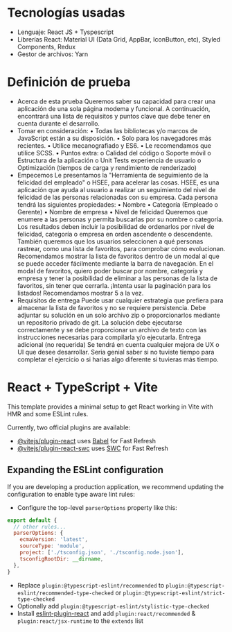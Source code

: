 


# Tecnologías usadas
- Lenguaje: React JS + Tyspescript
- Librerías React: Material UI (Data Grid, AppBar, IconButton, etc), Styled Components, Redux
- Gestor de archivos: Yarn
# Definición de prueba
- Acerca de esta prueba
  Queremos saber su capacidad para crear una aplicación de una sola página modema y funcional. A continuación, encontrará una lista de requisitos y puntos clave que debe tener en cuenta durante el desarrollo.
- Tomar en consideración:
  •	Todas las bibliotecas y/o marcos de JavaScript están a su disposición.
  •	Solo para los navegadores más recientes.
  •	Utilice mecanografiado y ES6.
  •	Le recomendamos que utilice SCSS.
  •	Puntos extra:
  o	Calidad del código
  o	Soporte móvil
  o	Estructura de la aplicación
  o	Unit Tests experiencia de usuario
  o	Optimización (tiempos de carga y rendimiento de renderizado)
- Empecemos 
  Le presentamos la "Herramienta de seguimiento de la felicidad del empleado" o HSEE, para
  acelerar las cosas. HSEE, es una aplicación que ayuda al usuario a realizar un seguimiento del nivel de felicidad de las personas relacionadas con su empresa.
  Cada persona tendrá las siguientes propiedades:
  •	Nombre
  •	Categoría (Empleado o Gerente)
  •	Nombre de empresa
  •	Nivel de felicidad
  Queremos que enumere a las personas y permita buscarlas por su nombre o categoría. Los resultados deben incluir la posibilidad de ordenarlos por nivel de felicidad, categoría o empresa en orden ascendente o descendente.
  También queremos que los usuarios seleccionen a qué personas rastrear, como una lista de favoritos, para comprobar cómo evolucionan. Recomendamos mostrar la lista de favoritos dentro de un modal al que se puede acceder fácilmente mediante la barra de navegación.
  En el modal de favoritos, quiero poder buscar por nombre, categoría y empresa y tener la posibilidad de eliminar a las personas de la lista de favoritos, sin tener que cerrarla.
  ¡Intenta usar la paginación para los listados! Recomendamos mostrar 5 a la vez.
- Requisitos de entrega
  Puede usar cualquier estrategia que prefiera para almacenar la lista de favoritos y no se requiere  persistencia. Debe adjuntar su solución en un solo archivo zip o proporcionarlos mediante un   repositorio privado de git. La solución debe ejecutarse correctamente y se debe proporcionar un   archivo de texto con las instrucciones necesarias para compilarla y/o ejecutarla.
  Entrega adicional (no requerida)
  Se tendrá en cuenta cualquier mejora de UX o UI que desee desarrollar. Seria genial saber si no   tuviste tiempo para completar el ejercicio o si harias algo diferente si tuvieras más tiempo.


# React + TypeScript + Vite

This template provides a minimal setup to get React working in Vite with HMR and some ESLint rules.

Currently, two official plugins are available:

- [@vitejs/plugin-react](https://github.com/vitejs/vite-plugin-react/blob/main/packages/plugin-react/README.md) uses [Babel](https://babeljs.io/) for Fast Refresh
- [@vitejs/plugin-react-swc](https://github.com/vitejs/vite-plugin-react-swc) uses [SWC](https://swc.rs/) for Fast Refresh

## Expanding the ESLint configuration

If you are developing a production application, we recommend updating the configuration to enable type aware lint rules:

- Configure the top-level `parserOptions` property like this:

```js
export default {
  // other rules...
  parserOptions: {
    ecmaVersion: 'latest',
    sourceType: 'module',
    project: ['./tsconfig.json', './tsconfig.node.json'],
    tsconfigRootDir: __dirname,
  },
}
```

- Replace `plugin:@typescript-eslint/recommended` to `plugin:@typescript-eslint/recommended-type-checked` or `plugin:@typescript-eslint/strict-type-checked`
- Optionally add `plugin:@typescript-eslint/stylistic-type-checked`
- Install [eslint-plugin-react](https://github.com/jsx-eslint/eslint-plugin-react) and add `plugin:react/recommended` & `plugin:react/jsx-runtime` to the `extends` list


